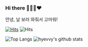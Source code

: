 ### Hi there 👩🏻‍💻❤️

안녕, 날 보러 와줘서 고마워!

[![Hits](https://hits.seeyoufarm.com/api/count/incr/badge.svg?url=https%3A%2F%2Fgithub.com%2FHyevvy&count_bg=%23FA7343&title_bg=%23555555&icon=&icon_color=%23E7E7E7&title=hits&edge_flat=false)](https://hits.seeyoufarm.com)
![Hits](https://img.shields.io/github/followers/Hyevvy?label=Follow)

<div>
  
![Top Langs](https://github-readme-stats.vercel.app/api/top-langs/?username=Hyevvy&layout=compact) ![hyevvy's github stats](https://github-readme-stats.vercel.app/api?username=hyevvy&show_icons=true&theme=merko)

  </div>
